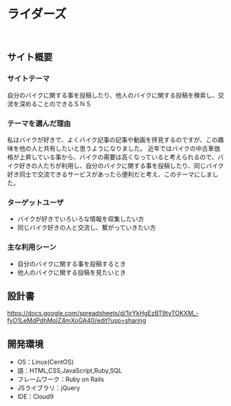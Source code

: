 # ライダーズ
​
## サイト概要
### サイトテーマ
自分のバイクに関する事を投稿したり、他人のバイクに関する投稿を検索し、交流を深めることのできるＳＮＳ
​
### テーマを選んだ理由
私はバイクが好きで、よくバイク記事の記事や動画を拝見するのですが、この趣味を他の人と共有したいと思うようになりました。
近年ではバイクの中古車価格が上昇している事から、バイクの需要は高くなっていると考えられるので、バイク好きの人たちが利用し、自分のバイクに関する事を投稿したり、同じバイク好き同士で交流できるサービスがあったら便利だと考え、このテーマにしました。
​
### ターゲットユーザ
* バイクが好きでいろいろな情報を収集したい方
* 同じバイク好きの人と交流し、繋がっていきたい方
​
### 主な利用シーン
* 自分のバイクに関する事を投稿するとき
* 他人のバイクに関する投稿を見たいとき
​
## 設計書
https://docs.google.com/spreadsheets/d/1irYkHgEzBT9tyTOKXM_-fyO1LeMdPdhMoIZ4mXoGA40/edit?usp=sharing
​
## 開発環境
- OS：Linux(CentOS)
- 語：HTML,CSS,JavaScript,Ruby,SQL
- フレームワーク：Ruby on Rails
- JSライブラリ：jQuery
- IDE：Cloud9